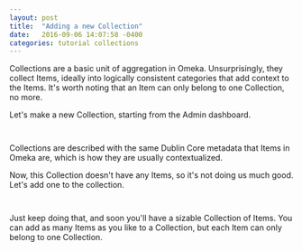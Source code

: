```yaml
---
layout: post
title:  "Adding a new Collection"
date:   2016-09-06 14:07:58 -0400
categories: tutorial collections
---
```


Collections are a basic unit of aggregation in Omeka. Unsurprisingly, they collect Items, ideally into logically consistent categories that add context to the Items. It's worth noting that an Item can only belong to one Collection, no more.

Let's make a new Collection, starting from the Admin dashboard.

<div class='gfyitem' data-id='CluelessAdolescentChevrotain' data-autoplay='false' data-responsive='true' style='padding-bottom:1em;'></div>

Collections are described with the same Dublin Core metadata that Items in Omeka are, which is how they are usually contextualized.

Now, this Collection doesn't have any Items, so it's not doing us much good. Let's add one to the collection.

<div class='gfyitem' data-id='MintyMiserlyAnkole' data-autoplay='false' data-responsive='true' style='padding-bottom:1em;'></div>

Just keep doing that, and soon you'll have a sizable Collection of Items. You can add as many Items as you like to a Collection, but each Item can only belong to one Collection.

<script type="text/javascript" src="https://assets.gfycat.com/gfycat.js"></script>
